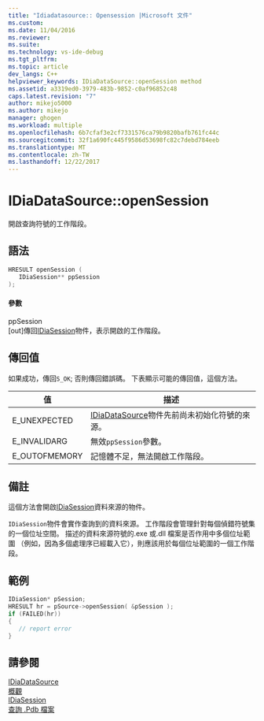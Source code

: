 ```yaml
---
title: "Idiadatasource:: Opensession |Microsoft 文件"
ms.custom: 
ms.date: 11/04/2016
ms.reviewer: 
ms.suite: 
ms.technology: vs-ide-debug
ms.tgt_pltfrm: 
ms.topic: article
dev_langs: C++
helpviewer_keywords: IDiaDataSource::openSession method
ms.assetid: a3319ed0-3979-483b-9852-c0af96852c48
caps.latest.revision: "7"
author: mikejo5000
ms.author: mikejo
manager: ghogen
ms.workload: multiple
ms.openlocfilehash: 6b7cfaf3e2cf7331576ca79b9820bafb761fc44c
ms.sourcegitcommit: 32f1a690fc445f9586d53698fc82c7debd784eeb
ms.translationtype: MT
ms.contentlocale: zh-TW
ms.lasthandoff: 12/22/2017
---
```

# <a name="idiadatasourceopensession"></a>IDiaDataSource::openSession
開啟查詢符號的工作階段。  
  
## <a name="syntax"></a>語法  
  
```C++  
HRESULT openSession (   
   IDiaSession** ppSession  
);  
```  
  
#### <a name="parameters"></a>參數  
 ppSession  
 [out]傳回[IDiaSession](../../debugger/debug-interface-access/idiasession.md)物件，表示開啟的工作階段。  
  
## <a name="return-value"></a>傳回值  
 如果成功，傳回`S_OK`; 否則傳回錯誤碼。 下表顯示可能的傳回值，這個方法。  
  
|值|描述|  
|-----------|-----------------|  
|E_UNEXPECTED|[IDiaDataSource](../../debugger/debug-interface-access/idiadatasource.md)物件先前尚未初始化符號的來源。|  
|E_INVALIDARG|無效`ppSession`參數。|  
|E_OUTOFMEMORY|記憶體不足，無法開啟工作階段。|  
  
## <a name="remarks"></a>備註  
 這個方法會開啟[IDiaSession](../../debugger/debug-interface-access/idiasession.md)資料來源的物件。  
  
 `IDiaSession`物件會實作查詢到的資料來源。 工作階段會管理針對每個偵錯符號集的一個位址空間。 描述的資料來源符號的.exe 或.dll 檔案是否作用中多個位址範圍 （例如，因為多個處理序已經載入它），則應該用於每個位址範圍的一個工作階段。  
  
## <a name="example"></a>範例  
  
```C++  
IDiaSession* pSession;  
HRESULT hr = pSource->openSession( &pSession );  
if (FAILED(hr))  
{  
   // report error  
}  
```  
  
## <a name="see-also"></a>請參閱  
 [IDiaDataSource](../../debugger/debug-interface-access/idiadatasource.md)   
 [概觀](../../debugger/debug-interface-access/overview-debug-interface-access-sdk.md)   
 [IDiaSession](../../debugger/debug-interface-access/idiasession.md)   
 [查詢 .Pdb 檔案](../../debugger/debug-interface-access/querying-the-dot-pdb-file.md)